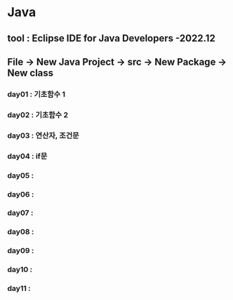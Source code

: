 # Java
## tool : Eclipse IDE for Java Developers -2022.12
## File -> New Java Project -> src -> New Package -> New class 
### day01 : 기초함수 1
### day02 : 기초함수 2
### day03 : 연산자, 조건문
### day04 : if문
### day05 : 
### day06 : 
### day07 : 
### day08 : 
### day09 : 
### day10 : 
### day11 : 
